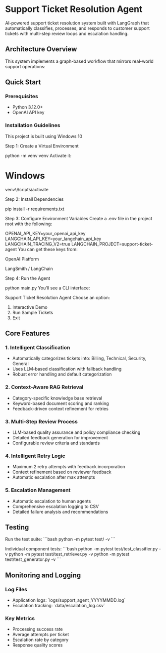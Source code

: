 # Support Ticket Resolution Agent

AI-powered support ticket resolution system built with LangGraph that automatically classifies, processes, and responds to customer support tickets with multi-step review loops and escalation handling.

## Architecture Overview

This system implements a graph-based workflow that mirrors real-world support operations:

## Quick Start

### Prerequisites

- Python 3.12.0+
- OpenAI API key

### Installation Guidelines 
This project is built using Windows 10

Step 1: Create a Virtual Environment

python -m venv venv
Activate it:
# Windows
venv\Scripts\activate

Step 2: Install Dependencies

pip install -r requirements.txt

Step 3: Configure Environment Variables
Create a .env file in the project root with the following:

OPENAI_API_KEY=your_openai_api_key
LANGCHAIN_API_KEY=your_langchain_api_key
LANGCHAIN_TRACING_V2=true
LANGCHAIN_PROJECT=support-ticket-agent
You can get these keys from:

OpenAI Platform

LangSmith / LangChain

Step 4: Run the Agent

python main.py
You’ll see a CLI interface:

Support Ticket Resolution Agent
Choose an option:
1. Interactive Demo
2. Run Sample Tickets
3. Exit

## Core Features

### 1. Intelligent Classification
- Automatically categorizes tickets into: Billing, Technical, Security, General
- Uses LLM-based classification with fallback handling
- Robust error handling and default categorization

### 2. Context-Aware RAG Retrieval
- Category-specific knowledge base retrieval
- Keyword-based document scoring and ranking
- Feedback-driven context refinement for retries

### 3. Multi-Step Review Process
- LLM-based quality assurance and policy compliance checking
- Detailed feedback generation for improvement
- Configurable review criteria and standards

### 4. Intelligent Retry Logic
- Maximum 2 retry attempts with feedback incorporation
- Context refinement based on reviewer feedback
- Automatic escalation after max attempts

### 5. Escalation Management
- Automatic escalation to human agents
- Comprehensive escalation logging to CSV
- Detailed failure analysis and recommendations

## Testing

Run the test suite:
\`\`\`bash
python -m pytest test/ -v
\`\`\`

Individual component tests:
\`\`\`bash
python -m pytest test/test_classifier.py -v
python -m pytest test/test_retriever.py -v
python -m pytest test/test_generator.py -v
\`\`\`

## Monitoring and Logging

### Log Files
- Application logs: \`logs/support_agent_YYYYMMDD.log\`
- Escalation tracking: \`data/escalation_log.csv\`

### Key Metrics
- Processing success rate
- Average attempts per ticket
- Escalation rate by category
- Response quality scores
